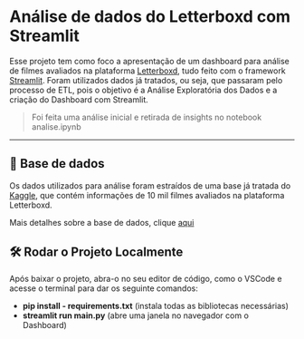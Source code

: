 # Análise de dados do Letterboxd com Streamlit

Esse projeto tem como foco a apresentação de um dashboard para análise de filmes avaliados na plataforma [Letterboxd](https://letterboxd.com/), tudo feito com o framework [Streamlit](https://streamlit.io/). Foram utilizados dados já tratados, ou seja, que passaram pelo processo de ETL, pois o objetivo é a Análise Exploratória dos Dados e a criação do Dashboard com Streamlit. &nbsp;

> Foi feita uma análise inicial e retirada de insights no notebook analise.ipynb
> 
---
## 🎲 Base de dados 

Os dados utilizados para análise foram estraídos de uma base já tratada do [Kaggle](https://www.kaggle.com/), que contém informações de 10 mil filmes avaliados na plataforma Letterboxd. &nbsp;

Mais detalhes sobre a base de dados, clique [aqui](https://www.kaggle.com/datasets/sahilislam007/letterbox-movie-classification-dataset/data)


## 🛠️ Rodar o Projeto Localmente

Após baixar o projeto, abra-o no seu editor de código, como o VSCode e acesse o terminal para dar os seguinte comandos:
- **pip install - requirements.txt** (instala todas as bibliotecas necessárias)
- **streamlit run main.py** (abre uma janela no navegador com o Dashboard)
